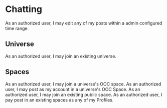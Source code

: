 # Chatting
As an authorized user, I may edit any of my posts within a admin configured time range.
## Universe
As an authorized user, I may join an existing universe.

## Spaces
As an authorized user, I may join a universe's OOC space.
As an authorized user, I may post as my account in a universe's OOC Space.
As an authorized user, I may join an existing public space.
As an authorized user, I pay post in an existing spaces as any of my Profiles.

